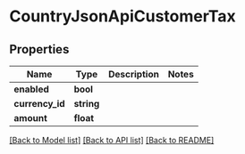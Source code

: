 # CountryJsonApiCustomerTax

## Properties
Name | Type | Description | Notes
------------ | ------------- | ------------- | -------------
**enabled** | **bool** |  | 
**currency_id** | **string** |  | 
**amount** | **float** |  | 

[[Back to Model list]](../../README.md#documentation-for-models) [[Back to API list]](../../README.md#documentation-for-api-endpoints) [[Back to README]](../../README.md)

